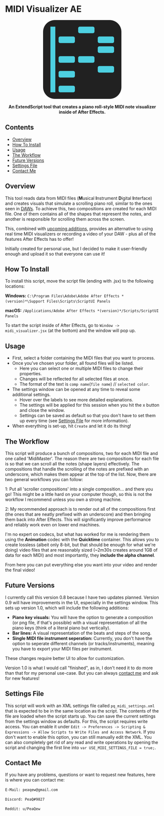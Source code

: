 # MIDI Visualizer AE
<p align="center">
	<img width="256px" src="assets/logo.png">
</p>
<p align="center">
	<b>An ExtendScript tool that creates a piano roll-style MIDI note visualizer inside of After Effects.</b>
</p>


## Contents
- [Overview](#overview)
- [How To Install](#how-to-install)
- [Usage](#usage)
- [The Workflow](#the-workflow)
- [Future Versions](#future-versions)
- [Settings File](#settings-file)
- [Contact Me](#contact-me)

## Overview
This tool reads data from MIDI files (**M**usical **I**nstrument **D**igital **I**nterface) and creates visuals that simulate a scrolling piano roll, similar to the ones seen in [DAWs](https://en.wikipedia.org/wiki/Digital_audio_workstation). To achieve this, two compositions are created for each MIDI file. One of them contains all of the shapes that represent the notes, and another is responsible for scrolling them across the screen.

This, combined with [upcoming additions](#future-versions), provides an alternative to using real time MIDI visualizers or recording a video of your DAW - plus all of the features After Effects has to offer!

Initially created for personal use, but I decided to make it user-friendly enough and upload it so that everyone can use it!

## How To Install
To install this script, move the script file (ending with .jsx) to the following locations:

**Windows:**
`C:\Program Files\Adobe\Adobe After Effects *(version)*\Support Files\Scripts\ScriptUI Panels`

**macOS:**
`/Applications/Adobe After Effects *(version)*/Scripts/ScriptUI Panels`

To start the script inside of After Effects, go to `Window -> midi_visualizer.jsx` (at the bottom) and the window will pop up.

## Usage
- First, select a folder containing the MIDI files that you want to process.
- Once you've chosen your folder, all found files will be listed.
  - Here you can select one or multiple MIDI files to change their properties.
  - Changes will be reflected for all selected files at once.
  - The format of the text is `comp name`(`file name`) // `selected color`.
- The settings window can be opened at any time to reveal some additional settings.
  - Hover over the labels to see more detailed explanations.
  - The settings will be applied for this session when you hit the x button and close the window.
  - Settings can be saved as default so that you don't have to set them up every time (see [Settings File](#settings-file) for more information).
- When everything is set-up, hit `Create` and let it do its thing!

## The Workflow
This script will produce a bunch of compositions, two for each MIDI file and one called 'MidiMaster'. The reason there are two compositions for each file is so that we can scroll all the notes (shape layers) effectively. The compositions that handle the scrolling of the notes are prefixed with an underscore, which makes them appear at the top of the list. Now, there are two general workflows you can follow:

1: Put all 'scroller compositions' into a single composition... and there you go! This might be a little hard on your computer though, so this is not the workflow I recommend unless you own a strong machine.

2: My recommended approach is to render out all of the compositions first (the ones that are neatly prefixed with an underscore) and then bringing them back into After Effects. This will significantly improve performance and reliably work even on lower end machines.

I'm no expert on codecs, but what has worked for me is rendering them using the **Animation** codec with the **Quicktime** container. This allows you to create lossless (albeit only 8-bit, but that should be enough for what we're doing) video files that are reasonably sized (~2m30s creates around 1GB of data for each MIDI) and most importantly, they **include the alpha channel**.

From here you can put everything else you want into your video and render the final video!

## Future Versions
I currently call this version 0.8 because I have two updates planned.
Version 0.9 will have improvements in the UI, especially in the settings window. This sets up version 1.0, which will include the following additions:
- **Piano key visuals:** You will have the option to generate a composition (or png file, if that's possible) with a visual representation of all the piano keys (think of a literal piano but vertically).
- **Bar lines:** A visual representation of the beats and steps of the song.
- **Single MIDI file instrument seperation:** Currently, you don't have the option to seperate different channels (or tracks/instruments), meaning you have to export your MIDI files per instrument.

These changes require better UI to allow for customization.

Version 1.0 is what I would call "finished", as in, I don't need it to do more than that for my personal use-case. But you can always [contact me](#contact-me) and ask for new features!

## Settings File
This script will work with an XML settings file called `pq_midi_settings.xml` that is expected to be in the same location as the script. The contents of the file are loaded when the script starts up. You can save the current settings from the settings window as defaults.
For this, the script requires write access. You can enable it under `Edit -> Preferences -> Scripting & Expressions -> Allow Scripts to Write Files and Access Network`. If you don't want to enable this option, you can still manually edit the XML. You can also completely get rid of any read and write operations by opening the script and changing the first line into `var USE_MIDI_SETTINGS_FILE = true;`.

## Contact Me
If you have any problems, questions or want to request new features, here is where you can contact me:

`E-Mail: peaqew@gmail.com`

`Discord: PeaQ#9827`

`Reddit: u/PeaQew`
